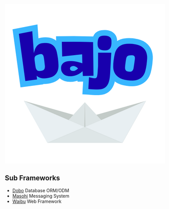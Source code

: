 ![bajo](docs-static/logo.png)

## Sub Frameworks

- [Dobo](https://ardhi.github.io/dobo) Database ORM/ODM
- [Masohi](https://ardhi.github.io/masohi) Messaging System
- [Waibu](https://ardhi.github.io/waibu) Web Framework
